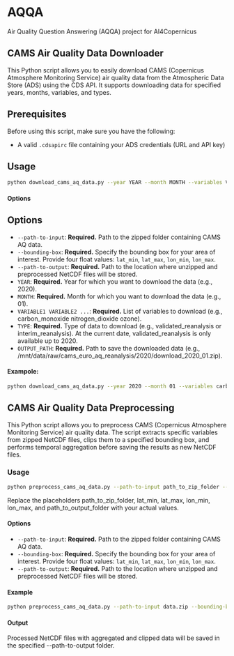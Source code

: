 # AQQA
Air Quality Question Answering (AQQA) project for AI4Copernicus


## CAMS Air Quality Data Downloader

This Python script allows you to easily download CAMS (Copernicus Atmosphere Monitoring Service) air quality data from the Atmospheric Data Store (ADS) using the CDS API. It supports downloading data for specified years, months, variables, and types.

## Prerequisites

Before using this script, make sure you have the following:

- A valid `.cdsapirc` file containing your ADS credentials (URL and API key)

## Usage 
```bash
python download_cams_aq_data.py --year YEAR --month MONTH --variables VARIABLE1 VARIABLE2 ... --type DATA_TYPE --output-path OUTPUT_PATH
```

#### Options
## Options

- `--path-to-input`: **Required.** Path to the zipped folder containing CAMS AQ data.
- `--bounding-box`: **Required.** Specify the bounding box for your area of interest. Provide four float values: `lat_min`, `lat_max`, `lon_min`, `lon_max`.
- `--path-to-output`: **Required.** Path to the location where unzipped and preprocessed NetCDF files will be stored.
- `YEAR`: **Required.** Year for which you want to download the data (e.g., 2020).
- `MONTH`: **Required.** Month for which you want to download the data (e.g., 01).
- `VARIABLE1 VARIABLE2 ...`: **Required.** List of variables to download (e.g., carbon_monoxide nitrogen_dioxide ozone).
- `TYPE`: **Required.** Type of data to download (e.g., validated_reanalysis or interim_reanalysis). At the current date, validated_reanalysis is only available up to 2020.
- `OUTPUT_PATH`: **Required.** Path to save the downloaded data (e.g., /mnt/data/raw/cams_euro_aq_reanalysis/2020/download_2020_01.zip).


#### Exampole:
```bash
python download_cams_aq_data.py --year 2020 --month 01 --variables carbon_monoxide nitrogen_dioxide ozone --type validated_reanalysis --output-path /path/to/output.zip
```


## CAMS Air Quality Data Preprocessing

This Python script allows you to preprocess CAMS (Copernicus Atmosphere Monitoring Service) air quality data. The script extracts specific variables from zipped NetCDF files, clips them to a specified bounding box, and performs temporal aggregation before saving the results as new NetCDF files.

### Usage 

```bash
python preprocess_cams_aq_data.py --path-to-input path_to_zip_folder --bounding-box lat_min lat_max lon_min lon_max --path-to-output path_to_output_folder
```

Replace the placeholders path_to_zip_folder, lat_min, lat_max, lon_min, lon_max, and path_to_output_folder with your actual values.

#### Options
- `--path-to-input`: **Required.** Path to the zipped folder containing CAMS AQ data.
- `--bounding-box`: **Required.** Specify the bounding box for your area of interest. Provide four float values: `lat_min`, `lat_max`, `lon_min`, `lon_max`.
- `--path-to-output`: **Required.** Path to the location where unzipped and preprocessed NetCDF files will be stored.

#### Example
```bash
python preprocess_cams_aq_data.py --path-to-input data.zip --bounding-box 45.82 50.65 8.95 17.22 --path-to-output processed_data
```

#### Output
Processed NetCDF files with aggregated and clipped data will be saved in the specified --path-to-output folder.
